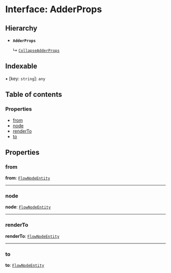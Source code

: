 # Interface: AdderProps

## Hierarchy

* **`AdderProps`**

  ↳ [`CollapseAdderProps`](/en/auto-docs/fixed-layout-editor/interfaces/CollapseAdderProps.md)

## Indexable

▪ \[key: `string`]: `any`

## Table of contents

### Properties

* [from](/en/auto-docs/fixed-layout-editor/interfaces/AdderProps.md#from)
* [node](/en/auto-docs/fixed-layout-editor/interfaces/AdderProps.md#node)
* [renderTo](/en/auto-docs/fixed-layout-editor/interfaces/AdderProps.md#renderto)
* [to](/en/auto-docs/fixed-layout-editor/interfaces/AdderProps.md#to)

## Properties

### from

**from**: [`FlowNodeEntity`](/en/auto-docs/fixed-layout-editor/classes/FlowNodeEntity-1.md)

***

### node

**node**: [`FlowNodeEntity`](/en/auto-docs/fixed-layout-editor/classes/FlowNodeEntity-1.md)

***

### renderTo

**renderTo**: [`FlowNodeEntity`](/en/auto-docs/fixed-layout-editor/classes/FlowNodeEntity-1.md)

***

### to

**to**: [`FlowNodeEntity`](/en/auto-docs/fixed-layout-editor/classes/FlowNodeEntity-1.md)
